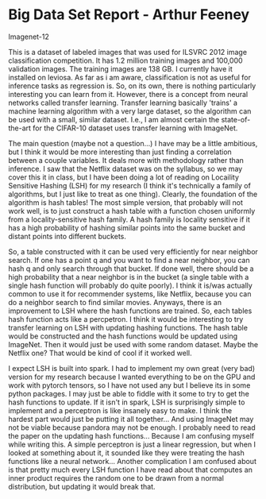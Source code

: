 # Big Data Set Report - Arthur Feeney

Imagenet-12

This is a dataset of labeled images that was used for ILSVRC 2012 image classification competition. It has 1.2 million training images and 100,000 validation images. The training images are 138 GB. I currently have it installed on leviosa. As far as i am aware, classification is not as useful for inference tasks as regression is. So, on its own, there is nothing particularly interesting you can learn from it. However, there is a concept from neural networks called transfer learning. Transfer learning basically 'trains' a machine learning algorithm with a very large dataset, so the algorithm can be used with a small, similar dataset. I.e., I am almost certain the state-of-the-art for the CIFAR-10 dataset uses transfer learning with ImageNet. 

The main question (maybe not a question...) I have may be a little ambitious, but I think it would be more interesting than just finding a correlation between a couple variables. It deals more with methodology rather than inference. I saw that the Netflix dataset was on the syllabus, so we may cover this it in class, but I have been doing a lot of reading on Locaility Sensitive Hashing (LSH) for my research (I think it's technically a family of algorithms, but I just like to treat as one thing). Clearly, the foundation of the algorithm is hash tables! The most simple version, that probably will not work well, is to just construct a hash table with a function chosen uniformly from a locality-sensitive hash family. A hash family is locality sensitive if it has a high probability of
hashing similar points into the same bucket and distant points into different buckets. 

So, a table constructed with it can be used very efficiently for near neighbor search. If one has a point q and you want to find a near neighbor, you can hash q and only search through that bucket. If done well, there should be a high probability that a near neighbor is in the bucket (a single table with a single hash function will probably do quite poorly). I think it is/was actually common to use it for recommender systems, like Netflix, because you can do a neighbor search to find similar movies. Anyways, there is an improvement to LSH where the hash functions are trained. So, each tables hash function acts like a percpetron. I think it would be interesting to try transfer learning on LSH with updating hashing functions. The hash table would be constructed and the hash functions would be updated using ImageNet. Then it would just be used with some random dataset. Maybe the Netflix one? That would be kind of cool if it worked well. 

I expect LSH is built into spark. I had to implement my own great (very bad) version for my research because I wanted everything to be on the GPU and work with pytorch tensors, so I have not used any but I believe its in some python packages. I may just be able to fiddle with it some to try to get the hash functions to update. If it isn't in spark, LSH is surprisingly simple to implement and a perceptron is like insanely easy to make. I think the hardest part would just be putting it all together... And using ImageNet may not be viable because pandora may not be enough. I probably need to read the paper on the updating hash functions... Because I am confusing myself while writing this. A simple perceptron is just a linear regression, but when I looked at something about it, it sounded like they were treating the hash functions like a neural network... Another complication I am confused about is that pretty much every LSH function I have read about that computes an inner product requires the random one to be drawn from a normal distribution, but updating it would break that. 
